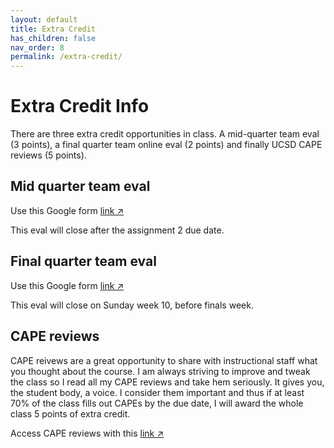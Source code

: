 ```yaml
---
layout: default
title: Extra Credit
has_children: false
nav_order: 8
permalink: /extra-credit/
---
```


<h1>Extra Credit Info</h1>

There are three extra credit opportunities in class. A mid-quarter team eval (3 points), a final quarter team online eval (2 points) and finally UCSD CAPE reviews (5 points).

<h2>Mid quarter team eval</h2>
Use this Google form <a href="https://docs.google.com/forms/d/e/1FAIpQLSfYbYuYjYlyrCY50yjVe_ejOBMiIwq_3t0U4NTkVafsiFVwrA/viewform?usp=sf_link" target="_blank" rel="noopener">link &#x2197;</a>

This eval will close after the assignment 2 due date.

<h2>Final quarter team eval</h2>
Use this Google form <a href="https://docs.google.com/forms/d/e/1FAIpQLSeP8N88eSRuFNeZqk8NpcX24No2c9aCmHIMW-PjIkD5zQH_yg/viewform?usp=sf_link" target="_blank" rel="noopener">link &#x2197;</a>

This eval will close on Sunday week 10, before finals week.

<h2> CAPE reviews</h2>

CAPE reivews are a great opportunity to share with instructional staff what you thought about the course. I am always striving to improve and tweak the class so I read all my CAPE reviews and take hem seriously. It gives you, the student body, a voice. I consider them important and thus if at least 70% of the class fills out CAPEs by the due date, I will award the whole class 5 points of extra credit.

Access CAPE reviews with this <a href="https://cape.ucsd.edu/" target="_blank" rel="noopener">link &#x2197;</a>
